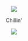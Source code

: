 <p align="center">
  <img src="https://c.tenor.com/zMdZBjJ7gPkAAAAd/aesthetic-wallpaper.gif"/>
  </p>
  <p align="center"> Chillin'</p>
<p align="center">
  <img src="https://discord.c99.nl/widget/theme-4/930662117630165013.png"/>
  </p>
